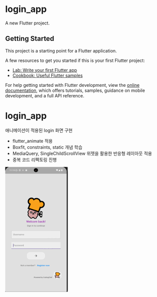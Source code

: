 # login_app

A new Flutter project.

## Getting Started

This project is a starting point for a Flutter application.

A few resources to get you started if this is your first Flutter project:

- [Lab: Write your first Flutter app](https://docs.flutter.dev/get-started/codelab)
- [Cookbook: Useful Flutter samples](https://docs.flutter.dev/cookbook)

For help getting started with Flutter development, view the
[online documentation](https://docs.flutter.dev/), which offers tutorials,
samples, guidance on mobile development, and a full API reference.
# login_app

애니메이션이 적용된 login 화면 구현

- flutter_animate 적용
- Boxfit, constraints, static 개념 학습
- MediaQuery, SingleChildScrollView 위젯을 활용한 반응형 레이아웃 적용
- 중복 코드 리펙토링 진행

<img src="login_app_ui.png" alt="Image 1" width="200" height="400">
